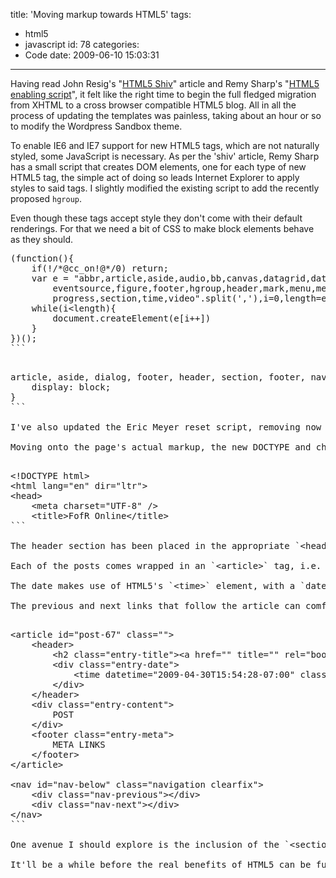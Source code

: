 title: 'Moving markup towards HTML5'
tags:
  - html5
  - javascript
id: 78
categories:
  - Code
date: 2009-06-10 15:03:31
---

Having read John Resig's "[HTML5 Shiv](http://ejohn.org/blog/html5-shiv/)" article and Remy Sharp's "[HTML5 enabling script](http://remysharp.com/2009/01/07/html5-enabling-script/)", it felt like the right time to begin the full fledged migration from XHTML to a cross browser compatible HTML5 blog. All in all the process of updating the templates was painless, taking about an hour or so to modify the Wordpress Sandbox theme.
<!--more-->

To enable IE6 and IE7 support for new HTML5 tags, which are not naturally styled, some JavaScript is necessary. As per the 'shiv' article, Remy Sharp has a small script that creates DOM elements, one for each type of new HTML5 tag, the simple act of doing so leads Internet Explorer to apply styles to said tags. I slightly modified the existing script to add the recently proposed `hgroup`.

Even though these tags accept style they don't come with their default renderings. For that we need a bit of CSS to make block elements behave as they should.

<pre class='prettyprint'>
(function(){
	if(!/*@cc_on!@*/0) return;
	var e = &quot;abbr,article,aside,audio,bb,canvas,datagrid,datalist,details,dialog,
		eventsource,figure,footer,hgroup,header,mark,menu,meter,nav,output,
		progress,section,time,video&quot;.split(','),i=0,length=e.length;
	while(i&lt;length){
		document.createElement(e[i++])
	}
})();
```

<pre class='prettyprint'>
article, aside, dialog, footer, header, section, footer, nav, figure {
	display: block;
}
```

I've also updated the Eric Meyer reset script, removing now deprecated HTML 4 tags and applying reset to the new elements, so they do not unexpectedly inherit padding, margin, etc. in the future. These changes are not yet exhaustive.

Moving onto the page's actual markup, the new DOCTYPE and character encoding settings are remarkably simple. Standards based web development is getting easier. For browsers that do not support HTML5, the new DOCTYPE still triggers standards mode. The `xmlns` HTML attribute is no longer necessary and the `profile` attribute has been dropped.

<pre class='prettyprint'>
&lt;!DOCTYPE html&gt;
&lt;html lang=&quot;en&quot; dir=&quot;ltr&quot;&gt;
&lt;head&gt;
	&lt;meta charset=&quot;UTF-8&quot; /&gt;
	&lt;title&gt;FofR Online&lt;/title&gt;
```

The header section has been placed in the appropriate `&lt;header&gt;` tags, and similarly with the footer. I'd hoped to include the 'About Me' section within this, but as part of the specification you cannot include headings within a `&lt;footer&gt;` element.

Each of the posts comes wrapped in an `&lt;article&gt;` tag, i.e. an independent element with content that could standalone. Within are the respective `&lt;header&gt;` (containing title and date) and `&lt;footer&gt;` (containing meta links)  elements. Technically the meta links could be marked as `&lt;nav&gt;`, but the former is more fitting and still acceptable use.

The date makes use of HTML5's `&lt;time&gt;` element, with a `datetime` attribute that gives the precise posting time, including timezone offset.

The previous and next links that follow the article can comfortably sit within a `&lt;nav&gt;` tag. Similarly, my sidebar region is predominantly navigation based with lists of archives and categories, it's been marked as such.

<pre class='prettyprint'>
&lt;article id=&quot;post-67&quot; class=&quot;&quot;&gt;
	&lt;header&gt;
		&lt;h2 class=&quot;entry-title&quot;&gt;&lt;a href=&quot;&quot; title=&quot;&quot; rel=&quot;bookmark&quot;&gt;POST TITLE&lt;/a&gt;&lt;/h2&gt;
		&lt;div class=&quot;entry-date&quot;&gt;
			&lt;time datetime=&quot;2009-04-30T15:54:28-07:00&quot; class=&quot;published&quot; title=&quot;2009-04-30T15:54:28-07:00&quot;&gt;April 30, 2009 &amp;#8211; 3:54 pm&lt;/time&gt;
		&lt;/div&gt;
	&lt;/header&gt;
	&lt;div class=&quot;entry-content&quot;&gt;
		POST
	&lt;/div&gt;
	&lt;footer class=&quot;entry-meta&quot;&gt;
		META LINKS
	&lt;/footer&gt;
&lt;/article&gt;

&lt;nav id=&quot;nav-below&quot; class=&quot;navigation clearfix&quot;&gt;
	&lt;div class=&quot;nav-previous&quot;&gt;&lt;/div&gt;
	&lt;div class=&quot;nav-next&quot;&gt;&lt;/div&gt;
&lt;/nav&gt;
```

One avenue I should explore is the inclusion of the `&lt;section&gt;` tag, which I'd like to break up individual posts, probably by splitting the content at level three headings downwards; thereby becoming the header of each new section.

It'll be a while before the real benefits of HTML5 can be fully appreciated by everyone, but it feels good to make a start, however small that step may be.
